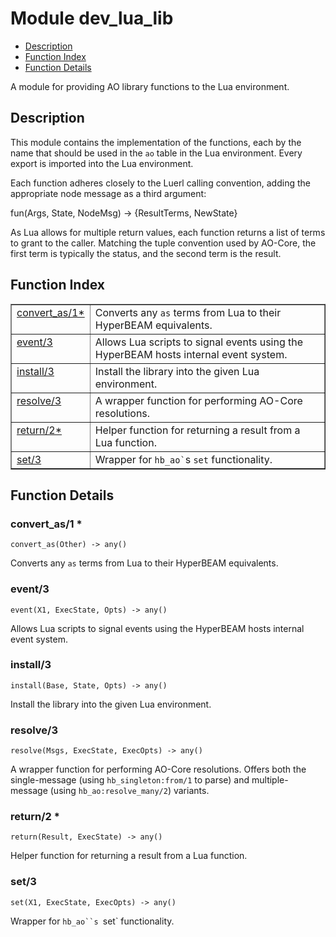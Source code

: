 

# Module dev_lua_lib #
* [Description](#description)
* [Function Index](#index)
* [Function Details](#functions)

A module for providing AO library functions to the Lua environment.

<a name="description"></a>

## Description ##

This module contains the implementation of the functions, each by the name
that should be used in the `ao` table in the Lua environment. Every export
is imported into the Lua environment.

Each function adheres closely to the Luerl calling convention, adding the
appropriate node message as a third argument:

fun(Args, State, NodeMsg) -> {ResultTerms, NewState}

As Lua allows for multiple return values, each function returns a list of
terms to grant to the caller. Matching the tuple convention used by AO-Core,
the first term is typically the status, and the second term is the result.<a name="index"></a>

## Function Index ##


<table width="100%" border="1" cellspacing="0" cellpadding="2" summary="function index"><tr><td valign="top"><a href="#convert_as-1">convert_as/1*</a></td><td>Converts any <code>as</code> terms from Lua to their HyperBEAM equivalents.</td></tr><tr><td valign="top"><a href="#event-3">event/3</a></td><td>Allows Lua scripts to signal events using the HyperBEAM hosts internal
event system.</td></tr><tr><td valign="top"><a href="#install-3">install/3</a></td><td>Install the library into the given Lua environment.</td></tr><tr><td valign="top"><a href="#resolve-3">resolve/3</a></td><td>A wrapper function for performing AO-Core resolutions.</td></tr><tr><td valign="top"><a href="#return-2">return/2*</a></td><td>Helper function for returning a result from a Lua function.</td></tr><tr><td valign="top"><a href="#set-3">set/3</a></td><td>Wrapper for <code>hb_ao`</code>s <code>set</code> functionality.</td></tr></table>


<a name="functions"></a>

## Function Details ##

<a name="convert_as-1"></a>

### convert_as/1 * ###

`convert_as(Other) -> any()`

Converts any `as` terms from Lua to their HyperBEAM equivalents.

<a name="event-3"></a>

### event/3 ###

`event(X1, ExecState, Opts) -> any()`

Allows Lua scripts to signal events using the HyperBEAM hosts internal
event system.

<a name="install-3"></a>

### install/3 ###

`install(Base, State, Opts) -> any()`

Install the library into the given Lua environment.

<a name="resolve-3"></a>

### resolve/3 ###

`resolve(Msgs, ExecState, ExecOpts) -> any()`

A wrapper function for performing AO-Core resolutions. Offers both the
single-message (using `hb_singleton:from/1` to parse) and multiple-message
(using `hb_ao:resolve_many/2`) variants.

<a name="return-2"></a>

### return/2 * ###

`return(Result, ExecState) -> any()`

Helper function for returning a result from a Lua function.

<a name="set-3"></a>

### set/3 ###

`set(X1, ExecState, ExecOpts) -> any()`

Wrapper for `hb_ao``s `set` functionality.

